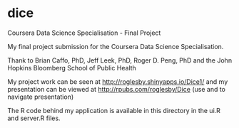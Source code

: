 # dice
Coursera Data Science Specialisation - Final Project

My final project submission for the Coursera Data Science Specialisation.

Thank to Brian Caffo, PhD, Jeff Leek, PhD, Roger D. Peng, PhD
and the John Hopkins Bloomberg School of Public Health

My project work can be seen at http://roglesby.shinyapps.io/Dice1/
and my presentation can be viewed at http://rpubs.com/roglesby/Dice
(use <Page Up> and <Page Down> to navigate presentation)

The R code behind my application is available in this directory in the ui.R and server.R files.
